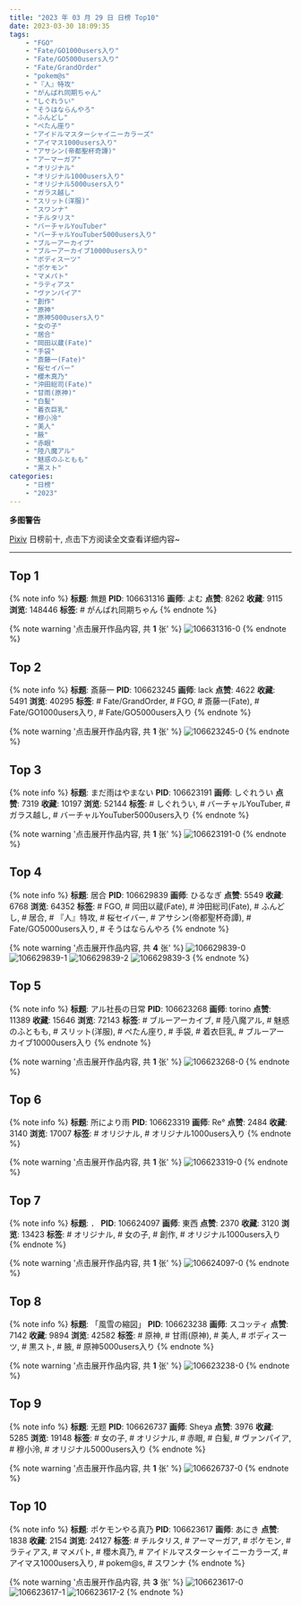 ```yaml
---
title: "2023 年 03 月 29 日 日榜 Top10"
date: 2023-03-30 18:09:35
tags:
    - "FGO"
    - "Fate/GO1000users入り"
    - "Fate/GO5000users入り"
    - "Fate/GrandOrder"
    - "pokem@s"
    - "『人』特攻"
    - "がんばれ同期ちゃん"
    - "しぐれうい"
    - "そうはならんやろ"
    - "ふんどし"
    - "ぺたん座り"
    - "アイドルマスターシャイニーカラーズ"
    - "アイマス1000users入り"
    - "アサシン(帝都聖杯奇譚)"
    - "アーマーガア"
    - "オリジナル"
    - "オリジナル1000users入り"
    - "オリジナル5000users入り"
    - "ガラス越し"
    - "スリット(洋服)"
    - "スワンナ"
    - "チルタリス"
    - "バーチャルYouTuber"
    - "バーチャルYouTuber5000users入り"
    - "ブルーアーカイブ"
    - "ブルーアーカイブ10000users入り"
    - "ボディスーツ"
    - "ポケモン"
    - "マメパト"
    - "ラティアス"
    - "ヴァンパイア"
    - "創作"
    - "原神"
    - "原神5000users入り"
    - "女の子"
    - "居合"
    - "岡田以蔵(Fate)"
    - "手袋"
    - "斎藤一(Fate)"
    - "桜セイバー"
    - "櫻木真乃"
    - "沖田総司(Fate)"
    - "甘雨(原神)"
    - "白髪"
    - "着衣巨乳"
    - "穆小泠"
    - "美人"
    - "腋"
    - "赤眼"
    - "陸八魔アル"
    - "魅惑のふともも"
    - "黒スト"
categories:
    - "日榜"
    - "2023"
---
```


<i class="fa fa-triangle-exclamation"></i>**多图警告**<i class="fa fa-triangle-exclamation"></i>

[Pixiv](https://www.pixiv.net/) 日榜前十, 点击下方阅读全文查看详细内容~

<!-- more -->

---

## Top 1

{% note info %}
**标题**: 無題
**PID**: 106631316 **画师**: よむ
**点赞**: 8262 **收藏**: 9115 **浏览**: 148446
**标签**: # がんばれ同期ちゃん
{% endnote %}

{% note warning '点击展开作品内容, 共 **1** 张' %}
![106631316-0](https://i.pixiv.re/img-original/img/2023/03/28/08/04/14/106631316_p0.png)
{% endnote %}

## Top 2

{% note info %}
**标题**: 斎藤一
**PID**: 106623245 **画师**: lack
**点赞**: 4622 **收藏**: 5491 **浏览**: 40295
**标签**: # Fate/GrandOrder, # FGO, # 斎藤一(Fate), # Fate/GO1000users入り, # Fate/GO5000users入り
{% endnote %}

{% note warning '点击展开作品内容, 共 **1** 张' %}
![106623245-0](https://i.pixiv.re/img-original/img/2023/03/28/00/00/45/106623245_p0.png)
{% endnote %}

## Top 3

{% note info %}
**标题**: まだ雨はやまない
**PID**: 106623191 **画师**: しぐれうい
**点赞**: 7319 **收藏**: 10197 **浏览**: 52144
**标签**: # しぐれうい, # バーチャルYouTuber, # ガラス越し, # バーチャルYouTuber5000users入り
{% endnote %}

{% note warning '点击展开作品内容, 共 **1** 张' %}
![106623191-0](https://i.pixiv.re/img-original/img/2023/03/28/00/00/21/106623191_p0.jpg)
{% endnote %}

## Top 4

{% note info %}
**标题**: 居合
**PID**: 106629839 **画师**: ひるなぎ
**点赞**: 5549 **收藏**: 6768 **浏览**: 64352
**标签**: # FGO, # 岡田以蔵(Fate), # 沖田総司(Fate), # ふんどし, # 居合, # 『人』特攻, # 桜セイバー, # アサシン(帝都聖杯奇譚), # Fate/GO5000users入り, # そうはならんやろ
{% endnote %}

{% note warning '点击展开作品内容, 共 **4** 张' %}
![106629839-0](https://i.pixiv.re/img-original/img/2023/03/28/06/00/08/106629839_p0.jpg)
![106629839-1](https://i.pixiv.re/img-original/img/2023/03/28/06/00/08/106629839_p1.jpg)
![106629839-2](https://i.pixiv.re/img-original/img/2023/03/28/06/00/08/106629839_p2.jpg)
![106629839-3](https://i.pixiv.re/img-original/img/2023/03/28/06/00/08/106629839_p3.jpg)
{% endnote %}

## Top 5

{% note info %}
**标题**: アル社長の日常
**PID**: 106623268 **画师**: torino
**点赞**: 11389 **收藏**: 15646 **浏览**: 72143
**标签**: # ブルーアーカイブ, # 陸八魔アル, # 魅惑のふともも, # スリット(洋服), # ぺたん座り, # 手袋, # 着衣巨乳, # ブルーアーカイブ10000users入り
{% endnote %}

{% note warning '点击展开作品内容, 共 **1** 张' %}
![106623268-0](https://i.pixiv.re/img-original/img/2023/03/28/00/00/55/106623268_p0.jpg)
{% endnote %}

## Top 6

{% note info %}
**标题**: 所により雨
**PID**: 106623319 **画师**: Re°
**点赞**: 2484 **收藏**: 3140 **浏览**: 17007
**标签**: # オリジナル, # オリジナル1000users入り
{% endnote %}

{% note warning '点击展开作品内容, 共 **1** 张' %}
![106623319-0](https://i.pixiv.re/img-original/img/2023/03/28/00/01/21/106623319_p0.png)
{% endnote %}

## Top 7

{% note info %}
**标题**: ．
**PID**: 106624097 **画师**: 東西
**点赞**: 2370 **收藏**: 3120 **浏览**: 13423
**标签**: # オリジナル, # 女の子, # 創作, # オリジナル1000users入り
{% endnote %}

{% note warning '点击展开作品内容, 共 **1** 张' %}
![106624097-0](https://i.pixiv.re/img-original/img/2023/03/28/08/58/40/106624097_p0.png)
{% endnote %}

## Top 8

{% note info %}
**标题**: 「風雪の縮図」
**PID**: 106623238 **画师**: スコッティ
**点赞**: 7142 **收藏**: 9894 **浏览**: 42582
**标签**: # 原神, # 甘雨(原神), # 美人, # ボディスーツ, # 黒スト, # 腋, # 原神5000users入り
{% endnote %}

{% note warning '点击展开作品内容, 共 **1** 张' %}
![106623238-0](https://i.pixiv.re/img-original/img/2023/03/28/00/00/39/106623238_p0.jpg)
{% endnote %}

## Top 9

{% note info %}
**标题**: 无题
**PID**: 106626737 **画师**: Sheya
**点赞**: 3976 **收藏**: 5285 **浏览**: 19148
**标签**: # 女の子, # オリジナル, # 赤眼, # 白髪, # ヴァンパイア, # 穆小泠, # オリジナル5000users入り
{% endnote %}

{% note warning '点击展开作品内容, 共 **1** 张' %}
![106626737-0](https://i.pixiv.re/img-original/img/2023/03/28/01/48/54/106626737_p0.jpg)
{% endnote %}

## Top 10

{% note info %}
**标题**: ポケモンやる真乃
**PID**: 106623617 **画师**: あにき
**点赞**: 1838 **收藏**: 2154 **浏览**: 24127
**标签**: # チルタリス, # アーマーガア, # ポケモン, # ラティアス, # マメパト, # 櫻木真乃, # アイドルマスターシャイニーカラーズ, # アイマス1000users入り, # pokem@s, # スワンナ
{% endnote %}

{% note warning '点击展开作品内容, 共 **3** 张' %}
![106623617-0](https://i.pixiv.re/img-original/img/2023/03/28/00/05/43/106623617_p0.jpg)
![106623617-1](https://i.pixiv.re/img-original/img/2023/03/28/00/05/43/106623617_p1.jpg)
![106623617-2](https://i.pixiv.re/img-original/img/2023/03/28/00/05/43/106623617_p2.jpg)
{% endnote %}
